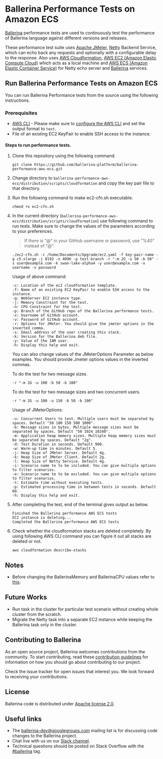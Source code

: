 # Ballerina Performance Tests on Amazon ECS

[Ballerina](https://ballerina.io/) performance tests are used to continuously test the performance of Ballerina language against different versions and releases.

These performance test suite uses [Apache JMeter](https://jmeter.apache.org/index.html), [Netty](https://netty.io/) Backend Service, which can echo back any requests and optionally with a configurable delay to the response. Also uses [AWS Cloudformation](https://aws.amazon.com/cloudformation/), [AWS EC2 (Amazon Elastic Compute Cloud)](https://aws.amazon.com/ec2/) which acts as a local machine and [AWS ECS (Amazon Elastic Container Service)](https://aws.amazon.com/ecs/) for Netty echo server and [Ballerina](https://ballerina.io/) services.

## Run Ballerina Performance Tests on Amazon ECS

You can run Ballerina Performance tests from the source using the following instructions.

### Prerequisites

* [AWS CLI](https://aws.amazon.com/cli/) - Please make sure to [configure the AWS CLI](https://docs.aws.amazon.com/cli/latest/userguide/cli-chap-getting-started.html) and set the output format to `text`.
* File of an existing EC2 KeyPair to enable SSH access to the instance.

#### Steps to run performance tests.

1. Clone this repository using the following command.

    ```
    git clone https://github.com/ballerina-platform/ballerina-performance-aws-ecs.git
    ```

2. Change directory to `ballerina-performance-aws-ecs/distribution/scripts/cloudformation` and copy the key pair file to that directory.

3. Run the following command to make ec2-cfn.sh executable.

    ```
    chmod +x ec2-cfn.sh
    ```

4. In the current directory (`ballerina-performance-aws-ecs/distribution/scripts/cloudformation`) use following command to run tests. Make sure to change the values of the parameters according to your preferences.

    > If there is "@" in your GitHub username or password, use "%40" instead of "@".

    ```
    ./ec2-cfn.sh -c /home/Documents/Upgrade/ec2.yaml -f key-pair-name -g c5.xlarge -j 8192 -n 4096 -p test-branch -r "-m 2G -u 50 -b 50" -s user@example.com -k swan-lake-alpha4 -y user@example.com -x username -v password
    ```

    Usage of above command: 
    
    ```
    -c: Location of the ec2 cloudformation template.
    -f: Name of an existing EC2 KeyPair to enable SSH access to the instance.
    -g: WebServer EC2 instance type.
    -j: Memory Constraint for the test.
    -n: CPU Constraint for the test.
    -p: Branch of the GitHub repo of the Ballerina performance tests.
    -x: Username of GitHub account.
    -v: Password of GitHub account.
    -r: Options for JMeter. You should give the jmeter options in the inverted comma.
    -s: Email address of the user creating this stack.
    -k: Version for the Ballerina deb file.
    -y: Value of the IAM user.
    -h: Display this help and exit.
    ```

    You can also change values of the JMeterOptions Parameter as below examples. You should provide Jmeter options values in the inverted commas.

    To do the test for two message sizes.
    ```
    -r "-m 2G -u 100 -b 50 -b 100"
    ```
    To do the test for two message sizes and two concurrent users.
    ```
    -r "-m 2G -u 100 -u 150 -b 50 -b 100"
    ```
    
    Usage of JMeterOptions: 
    
    ```
    -u: Concurrent Users to test. Multiple users must be separated by spaces. Default "50 100 150 500 1000".
    -b: Message sizes in bytes. Multiple message sizes must be separated by spaces. Default "50 1024 10240".
    -m: Application heap memory sizes. Multiple heap memory sizes must be separated by spaces. Default "2g".
    -d: Test Duration in seconds. Default 900.
    -w: Warm-up time in minutes. Default 5.
    -j: Heap Size of JMeter Server. Default 4g.
    -k: Heap Size of JMeter Client. Default 2g.
    -l: Heap Size of Netty Service. Default 4g.
    -i: Scenario name to to be included. You can give multiple options to filter scenarios.
    -e: Scenario name to to be excluded. You can give multiple options to filter scenarios.
    -t: Estimate time without executing tests.
    -p: Estimated processing time in between tests in seconds. Default 60.
    -h: Display this help and exit.
    ```

5. After completing the test, end of the terminal gives output as below.

    ```
    Finished the Ballerina performance AWS ECS tests
    EC2 instance is deleting...
    Completed the Ballerina performance AWS ECS tests
    ```

6. Check whether the cloudformation stacks are deleted completely. By using following AWS CLI command you can figure it out all stacks are deleted or not.

    ```
    aws cloudformation describe-stacks
    ```

## Notes

- Before changing the BallerinaMemory and BallerinaCPU values refer to [this](https://docs.aws.amazon.com/AmazonECS/latest/developerguide/task-cpu-memory-error.html).

## Future Works

- Run task in the cluster for particular test scenario without creating whole cluster from the scratch.
- Migrate the Netty task into a separate EC2 instance while keeping the Ballerina task only in the cluster.

## Contributing to Ballerina

As an open source project, Ballerina welcomes contributions from the community. To start contributing, read these [contribution guidelines](https://github.com/ballerina-platform/ballerina-lang/blob/master/CONTRIBUTING.md) for information on how you should go about contributing to our project.

Check the issue tracker for open issues that interest you. We look forward to receiving your contributions.

## License

Ballerina code is distributed under [Apache license 2.0](https://github.com/ballerina-platform/ballerina-lang/blob/master/LICENSE).

## Useful links

* The ballerina-dev@googlegroups.com mailing list is for discussing code changes to the Ballerina project.
* Chat live with us on our [Slack channel](https://ballerina-platform.slack.com/).
* Technical questions should be posted on Stack Overflow with the [#ballerina](https://stackoverflow.com/questions/tagged/ballerina) tag.

